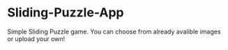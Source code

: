 # Sliding-Puzzle-App

Simple Sliding Puzzle game. You can choose from already avalible images or upload your own!